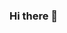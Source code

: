 ### Hi there 👋

<!--
**Fahadalsayed/Fahadalsayed** is a ✨ _special_ ✨ repository because its `README.md` (this file) appears on your GitHub profile.

Here are some ideas to get you started:

- 🔭 I’m currently working on ...
- 🌱 I’m currently learning ...
- 👯 I’m looking to collaborate on ...
- 🤔 I’m looking for help with ...
- 💬 Ask m
e about ...
- 📫 How to reach me: ...
- 😄 Pronouns: ...
- ⚡ Fun fact: ...
-->
